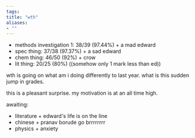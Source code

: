 ```yaml
---
tags: 
title: "wth"
aliases:
- ""
---
```


- methods investigation 1: 38/39 (97.44%) + a mad edward
- spec thing: 37/38 (97.37%) + a sad edward
- chem thing: 46/50 (92%) + crow
- lit thing: 20/25 (80%) ((somehow only 1 mark less than ed))

wth is going on what am i doing differently to last year. what is this sudden jump in grades.

this is a pleasant surprise. my motivation is at an all time high.

awaiting:

- literature + edward's life is on the line
- chinese + pranav borude go brrrrrrrr
- physics + anxiety